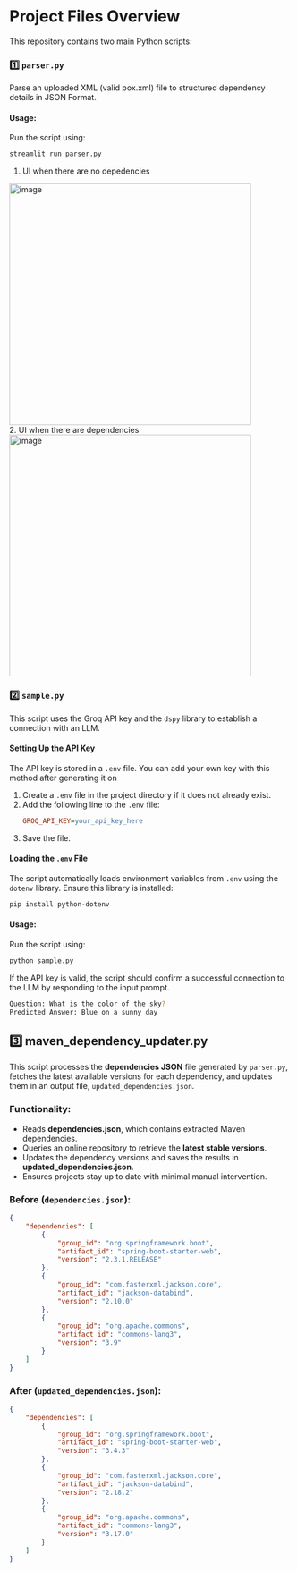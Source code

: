 # Project Files Overview  

This repository contains two main Python scripts:  

### 1️⃣ `parser.py`  
Parse an uploaded XML (valid pox.xml) file to structured dependency details in JSON Format.

#### Usage:  
Run the script using:  
```sh
streamlit run parser.py
```

1. UI when there are no depedencies <br />
<img width="432" alt="image" src="https://github.com/user-attachments/assets/49ebc0a3-d77f-4855-98ae-72eaed1ab384" />
<br />
2. UI when there are dependencies <br />
<img width="432" alt="image" src="https://github.com/user-attachments/assets/15e82601-829e-4c89-afad-6d8ebc68ac36" />

### 2️⃣ `sample.py`  
This script uses the Groq API key and the `dspy` library to establish a connection with an LLM.  

#### Setting Up the API Key  
The API key is stored in a `.env` file. You can add your own key with this method after generating it on 

1. Create a `.env` file in the project directory if it does not already exist.  
2. Add the following line to the `.env` file:  
   ```ini
   GROQ_API_KEY=your_api_key_here
   ```
3. Save the file.

#### Loading the `.env` File  
The script automatically loads environment variables from `.env` using the `dotenv` library. Ensure this library is installed:  
```sh
pip install python-dotenv
```

#### Usage:  
Run the script using:  
```sh
python sample.py
```

If the API key is valid, the script should confirm a successful connection to the LLM by responding to the input prompt.
```sh
Question: What is the color of the sky?
Predicted Answer: Blue on a sunny day
```

## 3️⃣ maven_dependency_updater.py  
This script processes the **dependencies JSON** file generated by `parser.py`, fetches the latest available versions for each dependency, and updates them in an output file, `updated_dependencies.json`.  

### **Functionality:**  
- Reads **dependencies.json**, which contains extracted Maven dependencies.  
- Queries an online repository to retrieve the **latest stable versions**.  
- Updates the dependency versions and saves the results in **updated_dependencies.json**.  
- Ensures projects stay up to date with minimal manual intervention.  

### **Before (`dependencies.json`):**  
```json
{
    "dependencies": [
        {
            "group_id": "org.springframework.boot",
            "artifact_id": "spring-boot-starter-web",
            "version": "2.3.1.RELEASE"
        },
        {
            "group_id": "com.fasterxml.jackson.core",
            "artifact_id": "jackson-databind",
            "version": "2.10.0"
        },
        {
            "group_id": "org.apache.commons",
            "artifact_id": "commons-lang3",
            "version": "3.9"
        }
    ]
}
```
### **After (`updated_dependencies.json`):**
```json
{
    "dependencies": [
        {
            "group_id": "org.springframework.boot",
            "artifact_id": "spring-boot-starter-web",
            "version": "3.4.3"
        },
        {
            "group_id": "com.fasterxml.jackson.core",
            "artifact_id": "jackson-databind",
            "version": "2.18.2"
        },
        {
            "group_id": "org.apache.commons",
            "artifact_id": "commons-lang3",
            "version": "3.17.0"
        }
    ]
}
```
